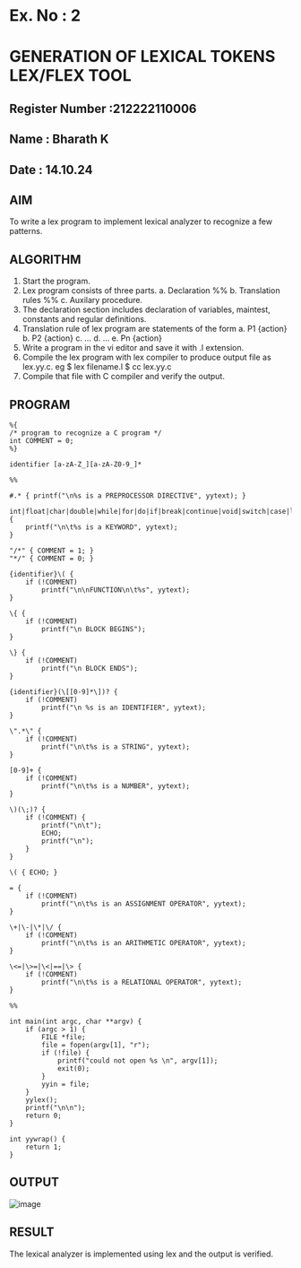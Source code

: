 # Ex. No : 2	
# GENERATION OF LEXICAL TOKENS LEX/FLEX TOOL
## Register Number :212222110006
## Name : Bharath K
## Date : 14.10.24

## AIM   
To write a lex program to implement lexical analyzer to recognize a few patterns.

## ALGORITHM
1.	Start the program.
2.	Lex program consists of three parts.
    a.	Declaration %%
    b.	Translation rules %%
    c.	Auxilary procedure.
3.	The declaration section includes declaration of variables, maintest, constants and regular definitions.
4.	Translation rule of lex program are statements of the form
    a.	P1 {action}
    b.	P2 {action}
    c.	…
    d.	…
    e.	Pn {action}
5.	Write a program in the vi editor and save it with .l extension.
6.	Compile the lex program with lex compiler to produce output file as lex.yy.c. eg $ lex filename.l $ cc lex.yy.c
7.	Compile that file with C compiler and verify the output.

## PROGRAM
```
%{
/* program to recognize a C program */
int COMMENT = 0;
%}

identifier [a-zA-Z_][a-zA-Z0-9_]*

%%

#.* { printf("\n%s is a PREPROCESSOR DIRECTIVE", yytext); }

int|float|char|double|while|for|do|if|break|continue|void|switch|case|long|struct|const|typedef|return|else|goto { 
    printf("\n\t%s is a KEYWORD", yytext); 
}

"/*" { COMMENT = 1; }
"*/" { COMMENT = 0; }

{identifier}\( { 
    if (!COMMENT) 
        printf("\n\nFUNCTION\n\t%s", yytext); 
}

\{ { 
    if (!COMMENT) 
        printf("\n BLOCK BEGINS"); 
}

\} { 
    if (!COMMENT) 
        printf("\n BLOCK ENDS"); 
}

{identifier}(\[[0-9]*\])? { 
    if (!COMMENT) 
        printf("\n %s is an IDENTIFIER", yytext); 
}

\".*\" { 
    if (!COMMENT) 
        printf("\n\t%s is a STRING", yytext); 
}

[0-9]+ { 
    if (!COMMENT) 
        printf("\n\t%s is a NUMBER", yytext); 
}

\)(\;)? { 
    if (!COMMENT) { 
        printf("\n\t"); 
        ECHO; 
        printf("\n"); 
    }
}

\( { ECHO; }

= { 
    if (!COMMENT) 
        printf("\n\t%s is an ASSIGNMENT OPERATOR", yytext); 
}

\+|\-|\*|\/ { 
    if (!COMMENT) 
        printf("\n\t%s is an ARITHMETIC OPERATOR", yytext); 
}

\<=|\>=|\<|==|\> { 
    if (!COMMENT) 
        printf("\n\t%s is a RELATIONAL OPERATOR", yytext); 
}

%%

int main(int argc, char **argv) {
    if (argc > 1) {
        FILE *file;
        file = fopen(argv[1], "r"); 
        if (!file) {
            printf("could not open %s \n", argv[1]); 
            exit(0);
        }
        yyin = file;
    }
    yylex();
    printf("\n\n");
    return 0;
}

int yywrap() { 
    return 1; 
}
```

## OUTPUT 
![image](https://github.com/user-attachments/assets/145d6b96-c1a0-4c5a-a28f-0143be835f25)

## RESULT
The lexical analyzer is implemented using lex and the output is verified.
